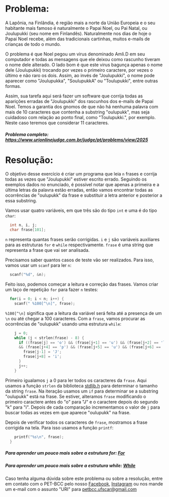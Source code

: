 # Problema:

A Lapônia, na Finlândia, é região mais a norte da União Europeia e o seu habitante mais famoso é naturalmente o Papai Noel, ou Pai Natal, ou Joulupukki (seu nome em Finlandês). Naturalmente nos dias de hoje o Papai Noel recebe, além das tradicionais cartinhas, muitos e-mails de crianças de todo o mundo.

O problema é que Noel pegou um virus denominado Amli.D em seu computador e todas as mensagens que ele deixou como rascunho tiveram o nome dele alterado. O lado bom é que este virus bagunça apenas o nome dele (Joulupukki) trocando por vezes o primeiro caractere, por vezes o último e não raro os dois. Assim, ao invés de "Joulupukki", o nome pode aparecer como "Joulupukka", "SoulupukkA" ou "Toulupukki", entre outras formas.

Assim, sua tarefa aqui será fazer um software que corrija todas as aparições erradas de "Joulupukki" dos rascunhos dos e-mails de Papai Noel. Temos a garantia dos gnomos de que não há nenhuma palavra com mais de 10 caracteres que contenha a substring "oulupukk", mas seja cuidadoso com relação ao ponto final, como "Toulupukki.", por exemplo. Neste caso teremos que considerar 11 caracteres.

##### Problema completo: https://www.urionlinejudge.com.br/judge/pt/problems/view/2025

# Resolução:

O objetivo desse exercício é criar um programa que leia `n` frases e corrija todas as vezes que "Joulupukki" estiver escrito errado. Seguindo os exemplos dados no enunciado, é possível notar que apenas a primeira e a última letras da palavra estão erradas, então vamos encontrar todas as ocorrências de "oulupukk" da frase e substituir a letra anterior e posterior a essa substring.

Vamos usar quatro variáveis, em que três são do tipo `int` e uma é do tipo `char`:
```c
  int n, i, j;
  char frase[101];
```
`n` representa quantas frases serão corrigidas. `i` e `j` são variáveis auxiliares para as estruturas `for` e `while` respectivamente. `frase` é uma string que representa a frase que vai ser analisada.

Precisamos saber quantos casos de teste vão ser realizados. Para isso, vamos usar um `scanf` para ler `n`:
```c
  scanf("%d", &n);
```
Feito isso, podemos começar a leitura e correção das frases. Vamos criar um laço de repetição `for` para fazer `n` testes:
```c
  for(i = 0; i < n; i++) {
    scanf(" %100[^\n]", frase);
```
`%100[^\n]` significa que a leitura da variável será feita até a presença de um `\n` ou até chegar a 100 caracteres. Com a `frase`, vamos procurar as ocorrências de "oulupukk" usando uma estrutura `while`:
```c
    j = 0;
    while (j < strlen(frase) - 8) {
      if ((frase[j] == 'o') && (frase[j+1] == 'u') && (frase[j+2] == 'l') && (frase[j+3] == 'u')
      && (frase[j+4] == 'p') && (frase[j+5] == 'u') && (frase[j+6] == 'k') && (frase[j+7] == 'k')) {
        frase[j-1] = 'J';
        frase[j+8] = 'i';
      }
      j++;
    }
```
Primeiro igualamos `j` a 0 para ler todos os caracteres da `frase`. Aqui usamos a função `strlen` da biblioteca [stdlib.h](http://linguagemc.com.br/a-biblioteca-padrao-da-linguagem-c/) para determinar o tamanho da string `frase`. Na iteração usamos um `if` para determinar se a substring "oulupukk" está na frase. Se estiver, alteramos `frase` modificando o primeiro caractere antes do "o" para "J" e o caractere depois do segundo "k" para "i". Depois de cada comparação incrementamos o valor de `j` para buscar todas as vezes em que aparece "oulupukk" na frase.

Depois de verificar todos os caracteres de `frase`, mostramos a frase corrigida na tela. Para isso usamos a função `printf`:
```c
    printf("%s\n", frase);
  }
```

##### Para aprender um pouco mais sobre a estrutura for: [For](http://linguagemc.com.br/a-estrutura-de-repeticao-for-em-c/)
##### Para aprender um pouco mais sobre a estrutura while: [While](http://linguagemc.com.br/o-comando-while-em-c/)

Caso tenha alguma dúvida sobre este problema ou sobre a resolução, entre em contato com o PET-BCC pelo nosso
[Facebook](https://www.facebook.com/petbcc/),
[Instagram](https://www.instagram.com/petbcc.ufscar/)
ou nos mande um e-mail com o assunto "URI" para  petbcc.ufscar@gmail.com
